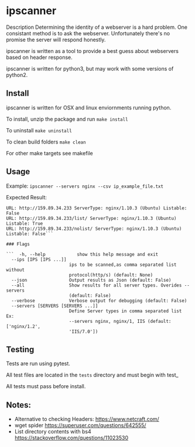 # ipscanner

Description
Determining the identity of a webserver is a hard problem. 
One consistant method is to ask the webserver. Unfortunately there's no promise the server will respond honestly.

ipscanner is written as a tool to provide a best guess about webservers based on header response.

ipscanner is written for python3, but may work with some versions of python2.

## Install
ipscanner is written for OSX and linux enviornments running python.

To install, unzip the package and run 
```make install```

To uninstall
```make uninstall```

To clean build folders
```make clean```

For other make targets see makefile

## Usage

Example:
```ipscanner --servers nginx --csv ip_example_file.txt```

Expected Result:
```
URL: http://159.89.34.233 ServerType: nginx/1.10.3 (Ubuntu) Listable: False
URL: http://159.89.34.233/list/ ServerType: nginx/1.10.3 (Ubuntu) Listable: True
URL: http://159.89.34.233/nolist/ ServerType: nginx/1.10.3 (Ubuntu) Listable: False```

### Flags

```  -h, --help            show this help message and exit
  --ips [IPS [IPS ...]]
                        ips to be scanned,as comma separated list without
                        protocol(http/s) (default: None)
  --json                Output results as Json (default: False)
  --all                 Show results for all server types. Overides --servers
                        (default: False)
  --verbose             Verbose output for debugging (default: False)
  --servers [SERVERS [SERVERS ...]]
                        Define Server types in comma separated list Ex:
                        --servers nginx, nginx/1, IIS (default: ['nginx/1.2',
                        'IIS/7.0'])
```


## Testing
Tests are run using pytest.

All test files are located in the ```tests``` directory and must begin with test_

All tests must pass before install.


## Notes:
 - Alternative to checking Headers: https://www.netcraft.com/
 - wget spider https://superuser.com/questions/642555/
 - List directory contents with bs4 https://stackoverflow.com/questions/11023530